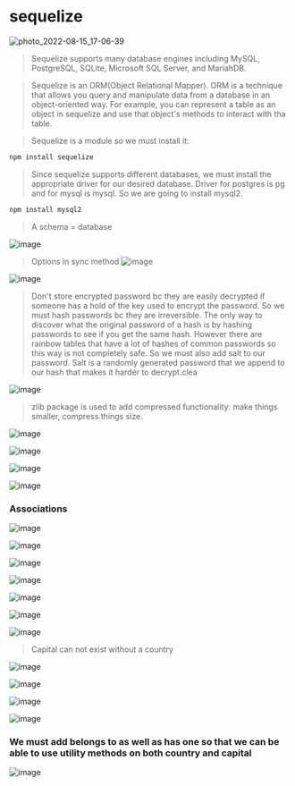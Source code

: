 # sequelize

![photo_2022-08-15_17-06-39](https://user-images.githubusercontent.com/81822434/184636125-18f57215-4f9e-4475-836b-587fbe961e85.jpg)

> Sequelize supports many database engines including MySQL, PostgreSQL, SQLite, Microsoft SQL Server, and MariahDB.

> Sequelize is an ORM(Object Relational Mapper).
> ORM is a technique that allows you query and manipulate data from a database in an object-oriented way. For example, you can represent a table as an object in sequelize and use that object's methods to interact with tha table.

> Sequelize is a module so we must install it:
```bash
npm install sequelize
```
> Since sequelize supports different databases, we must install the appropriate driver for our desired database. Driver for postgres is pg and for mysql is mysql. So we are going to install mysql2.
```bash 
npm install mysql2
```

> A schema = database

![image](https://user-images.githubusercontent.com/81822434/184667487-130714b4-6011-43e9-a553-ca588e302ef7.png)
> Options in sync method
![image](https://user-images.githubusercontent.com/81822434/184940641-6a3122df-5520-4773-99bc-a1d13ecdaf24.png)

![image](https://user-images.githubusercontent.com/81822434/185436439-47d227f4-10bb-4313-8b2d-2f6a775adfdc.png)

> Don't store encrypted password bc they are easily decrypted if someone has a hold of the key used to encrypt the password. So we must hash passwords bc they are irreversible. The only way to discover what the original password of a hash is by hashing passwords to see if you get the same hash. However there are rainbow tables that have a lot of hashes of common passwords so this way is not completely safe. So we must also add salt to our password. Salt is a randomly generated password that we append to our hash that makes it harder to decrypt.clea

![image](https://user-images.githubusercontent.com/81822434/187032351-164717f9-43ed-4488-b568-cfa55d9fede0.png)

> zlib package is used to add compressed functionality: make things smaller, compress things size.

![image](https://user-images.githubusercontent.com/81822434/187033656-0e66efc8-7a65-4844-8098-b8cdd75a3ee1.png)

![image](https://user-images.githubusercontent.com/81822434/187053145-0ac456f4-b079-4116-ac3a-a7d483d42484.png)

![image](https://user-images.githubusercontent.com/81822434/188166408-bcea70d9-e7e7-4691-b3bf-90533a8131d4.png)

![image](https://user-images.githubusercontent.com/81822434/188166470-d6595e65-7c2b-4da3-8cf2-ad3e78a29c08.png)

### Associations
![image](https://user-images.githubusercontent.com/81822434/190729782-71b4de29-876e-4e46-870e-86e1afd6ef5d.png)

![image](https://user-images.githubusercontent.com/81822434/190730612-28e2dbff-3551-42fb-aa0d-d4b3e73d48b9.png)

![image](https://user-images.githubusercontent.com/81822434/190731286-8d2b2a49-dd61-4bfc-beda-8ab250486e5e.png)

![image](https://user-images.githubusercontent.com/81822434/190820220-34ede687-9ca3-4b89-8340-2fc23dca3ce4.png)


![image](https://user-images.githubusercontent.com/81822434/190732469-2eb4468d-1e63-4c16-a17e-d581a98930c3.png)

![image](https://user-images.githubusercontent.com/81822434/190801267-41cc2777-8901-43a5-9342-f8b2fe749b71.png)

![image](https://user-images.githubusercontent.com/81822434/190801475-b414f6ff-0251-4a74-9272-000536ffe9db.png)


> Capital can not exist without a country

![image](https://user-images.githubusercontent.com/81822434/190828832-b3552c60-3c26-445f-a4a2-cbd9a882fe08.png)

![image](https://user-images.githubusercontent.com/81822434/190829264-4b220ca9-966d-47f0-a3e0-46901beba9b1.png)

![image](https://user-images.githubusercontent.com/81822434/190829409-01bf64d1-cad3-4970-b76e-214dec28f70c.png)

![image](https://user-images.githubusercontent.com/81822434/190829427-6fe32e82-8f43-41bf-86cc-b6ea09eb951b.png)

### We must add belongs to as well as has one so that we can  be able to use utility methods on both country and capital

![image](https://user-images.githubusercontent.com/81822434/190829829-8472932d-3c72-4eda-a79b-ca3b96673bfe.png)

